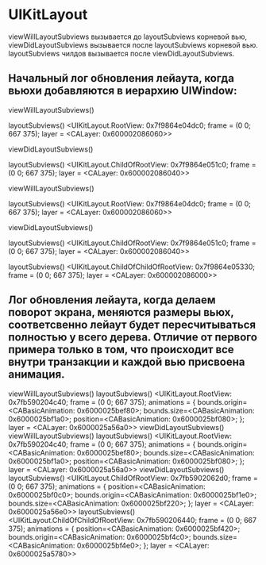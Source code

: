 # UIKitLayout

viewWillLayoutSubviews вызывается до layoutSubviews корневой вью, viewDidLayoutSubviews вызывается после layoutSubviews корневой вью. layoutSubviews чилдов вызывается после viewDidLayoutSubviews.

## Начальный лог обновления лейаута, когда вьюхи добавляются в иерархию UIWindow:

viewWillLayoutSubviews()

layoutSubviews() <UIKitLayout.RootView: 0x7f9864e04dc0; frame = (0 0; 667 375); layer = <CALayer: 0x600002086060>>

viewDidLayoutSubviews()

layoutSubviews() <UIKitLayout.ChildOfRootView: 0x7f9864e051c0; frame = (0 0; 667 375); layer = <CALayer: 0x600002086040>>

viewWillLayoutSubviews()

layoutSubviews() <UIKitLayout.RootView: 0x7f9864e04dc0; frame = (0 0; 667 375); layer = <CALayer: 0x600002086060>>

viewDidLayoutSubviews()

layoutSubviews() <UIKitLayout.ChildOfRootView: 0x7f9864e051c0; frame = (0 0; 667 375); layer = <CALayer: 0x600002086040>>

layoutSubviews() <UIKitLayout.ChildOfChildOfRootView: 0x7f9864e05330; frame = (0 0; 667 375); layer = <CALayer: 0x600002086000>>

## Лог обновления лейаута, когда делаем поворот экрана, меняются размеры вьюх, соответсвенно лейаут будет пересчитываться полностью у всего дерева. Отличие от первого примера только в том, что происходит все внутри транзакции и каждой вью присвоена анимация.

viewWillLayoutSubviews()
layoutSubviews() <UIKitLayout.RootView: 0x7fb590204c40; frame = (0 0; 667 375); animations = { bounds.origin=<CABasicAnimation: 0x6000025bef80>; bounds.size=<CABasicAnimation: 0x6000025bf1a0>; position=<CABasicAnimation: 0x6000025bf080>; }; layer = <CALayer: 0x6000025a56a0>>
viewDidLayoutSubviews()
viewWillLayoutSubviews()
layoutSubviews() <UIKitLayout.RootView: 0x7fb590204c40; frame = (0 0; 667 375); animations = { bounds.origin=<CABasicAnimation: 0x6000025bef80>; bounds.size=<CABasicAnimation: 0x6000025bf1a0>; position=<CABasicAnimation: 0x6000025bf080>; }; layer = <CALayer: 0x6000025a56a0>>
viewDidLayoutSubviews()
layoutSubviews() <UIKitLayout.ChildOfRootView: 0x7fb5902062d0; frame = (0 0; 667 375); animations = { position=<CABasicAnimation: 0x6000025bf0c0>; bounds.origin=<CABasicAnimation: 0x6000025bf1e0>; bounds.size=<CABasicAnimation: 0x6000025bf220>; }; layer = <CALayer: 0x6000025a56e0>>
layoutSubviews() <UIKitLayout.ChildOfChildOfRootView: 0x7fb590206440; frame = (0 0; 667 375); animations = { position=<CABasicAnimation: 0x6000025bf420>; bounds.origin=<CABasicAnimation: 0x6000025bf4c0>; bounds.size=<CABasicAnimation: 0x6000025bf4e0>; }; layer = <CALayer: 0x6000025a5780>>
